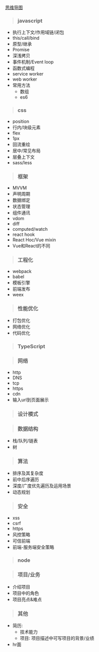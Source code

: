 [思维导图](https://images.vrm.cn/ox/2022/03/04/guide.jpg)

> ### javascript  

  - 执行上下文/作用域链/闭包
  - this/call/bind
  - 原型/继承
  - Promise
  - 深浅拷贝
  - 事件机制/Event loop
  - 函数式编程
  - service worker
  - web worker
  - 常用方法
    - 数组
    - es6



> ### css

  - position
  - 行内/块级元素
  - flex
  - 1px
  - 回流重绘
  - 居中/常见布局
  - 层叠上下文
  - sass/less



> ### 框架

  - MVVM
  - 声明周期
  - 数据绑定
  - 状态管理
  - 组件通讯
  - vdom
  - diff
  - computed/watch
  - react hook
  - React Hoc/Vue mixin
  - Vue和React的不同




> ### 工程化
  - webpack
  - babel
  - 模板引擎
  - 前端发布
  - weex



> ### 性能优化
  - 打包优化
  - 网络优化
  - 代码优化



> ### TypeScript



> ### 网络
  - http
  - DNS
  - tcp
  - https
  - cdn
  - 输入url到页面展示



> ### 设计模式



> ### 数据结构
  - 栈/队列/链表
  - 树



> ### 算法
  - 排序及其复杂度
  - 前中后序遍历
  - 深度/广度优先遍历及运用场景
  - 动态规划



> ### 安全
  - xss
  - csrf
  - https
  - 风控策略
  - 可信前端
  - 前端-服务端安全策略



> ### node



> ### 项目/业务
  - 介绍项目
  - 项目中的角色
  - 项目亮点&难点



> ### 其他
  - 简历:
    - 技术能力
    - 项目: 项目描述中可写项目的背景/业绩
  - hr面